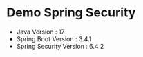 # Demo Spring Security

- Java Version : 17
- Spring Boot Version : 3.4.1
- Spring Security Version : 6.4.2
